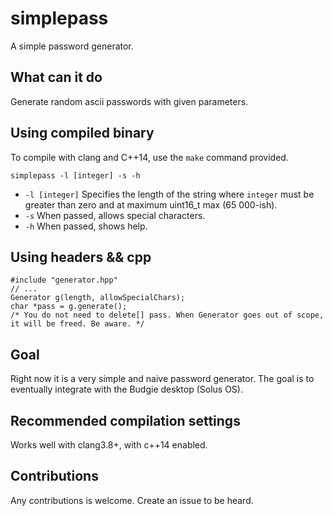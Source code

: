# simplepass
A simple password generator.

## What can it do
Generate random ascii passwords with given parameters.

## Using compiled binary
To compile with clang and C++14, use the `make` command provided.

```
simplepass -l [integer] -s -h
``` 

* `-l [integer]` Specifies the length of the string where `integer` must be greater than zero and at maximum uint16_t max (65 000-ish).
* `-s` When passed, allows special characters.
* `-h` When passed, shows help. 

## Using headers && cpp
```
#include "generator.hpp"
// ...
Generator g(length, allowSpecialChars); 
char *pass = g.generate(); 
/* You do not need to delete[] pass. When Generator goes out of scope, it will be freed. Be aware. */
```

## Goal 
Right now it is a very simple and naive password generator. 
The goal is to eventually integrate with the Budgie desktop (Solus OS).

## Recommended compilation settings
Works well with clang3.8+, with c++14 enabled. 

## Contributions 
Any contributions is welcome. Create an issue to be heard.